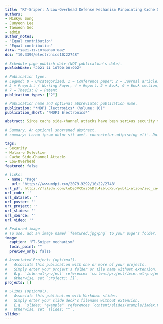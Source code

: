 ```yaml
---
title: "RT-Sniper: A Low-Overhead Defense Mechanism Pinpointing Cache Side-Channel Attacks"
authors:
- Minkyu Song
- Junyeon Lee
- Taeweon Seo
- admin
author_notes:
- "Equal contribution"
- "Equal contribution"
date: "2021-11-10T00:00:00Z"
doi: "10.3390/electronics10222748"

# Schedule page publish date (NOT publication's date).
publishDate: "2021-11-10T00:00:00Z"

# Publication type.
# Legend: 0 = Uncategorized; 1 = Conference paper; 2 = Journal article;
# 3 = Preprint / Working Paper; 4 = Report; 5 = Book; 6 = Book section;
# 7 = Thesis; 8 = Patent
publication_types: ["2"]

# Publication name and optional abbreviated publication name.
publication: "*MDPI Electronics* (Volume: 10)"
publication_short: "*MDPI Electronics*"

abstract: Since cache side-channel attacks have been serious security threats to multi-tenant systems, there have been several studies to protect systems against the attacks. However, the prior studies have limitations in determining only the existence of the attack and/or occupying too many computing resources in runtime. We propose a low-overhead pinpointing solution, called RT-Sniper, to overcome such limitations. RT-Sniper employs a two-level filtering mechanism to minimize performance overhead. It first monitors hardware events per core and isolates a suspected core to run a malicious process. Then among the processes running on the selected core, RT-Sniper pinpoints a malicious process through a per-process monitoring approach. With the core-level filtering, RT-Sniper has an advantage in overhead compared to the previous works. We evaluate RT-Sniper against Flush+Reload and Prime+Probe attacks running SPEC2017, LMBench, and PARSEC benchmarks on multi-core systems. Our evaluation demonstrates that the performance overhead by RT-Sniper is negligible (0.3% for single-threaded applications and 2.05% for multi-threaded applications). Compared to the previous defense solutions against cache side-channel attacks, RT-Sniper exhibits better detection performance with lower performance overhead.

# Summary. An optional shortened abstract.
# summary: Lorem ipsum dolor sit amet, consectetur adipiscing elit. Duis posuere tellus ac convallis placerat. Proin tincidunt magna sed ex sollicitudin condimentum.

tags:
- Security
- Malware Detection
- Cache Side-Channel Attacks
- Low-Overhead
featured: false

# links:
 - name: "Page"
   url: "https://www.mdpi.com/2079-9292/10/22/2748"
url_pdf: https://filedn.com/luEeJVCCazShDlU4ibloXvu/publication/sec_cache_mdpi21/sec_cache_mdpi21.pdf
url_code: ''
url_dataset: ''
url_poster: ''
url_project: ''
url_slides: ''
url_source: ''
url_video: ''

# Featured image
# To use, add an image named `featured.jpg/png` to your page's folder. 
image:
  caption: 'RT-Sniper mechanism'
  focal_point: ""
  preview_only: false

# Associated Projects (optional).
#   Associate this publication with one or more of your projects.
#   Simply enter your project's folder or file name without extension.
#   E.g. `internal-project` references `content/project/internal-project/index.md`.
#   Otherwise, set `projects: []`.
projects: []

# Slides (optional).
#   Associate this publication with Markdown slides.
#   Simply enter your slide deck's filename without extension.
#   E.g. `slides: "example"` references `content/slides/example/index.md`.
#   Otherwise, set `slides: ""`.
slides:
---
```

